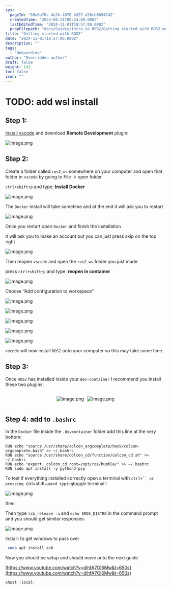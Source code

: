 ```yaml
---
sys:
  pageId: "89e0a78c-4e2b-4070-b327-d28cb0694742"
  createdTime: "2024-08-21T00:24:00.000Z"
  lastEditedTime: "2024-11-01T18:57:00.000Z"
  propFilepath: "docs/Guides/intro_to_ROS2/Getting started with ROS2.md"
title: "Getting started with ROS2"
date: "2024-11-01T18:57:00.000Z"
description: ""
tags:
  - "Onboarding"
author: "Overridden author"
draft: false
weight: 141
toc: false
icon: ""
---
```


# TODO: add wsl install

## Step 1:

[Install vscode](https://code.visualstudio.com/download) and download **Remote Development** plugin:

![image.png](https://prod-files-secure.s3.us-west-2.amazonaws.com/d518164a-d88e-44d1-a4ee-3adb3bd8bce0/efb52993-1881-4a40-b95e-6f020334f022/image.png?X-Amz-Algorithm=AWS4-HMAC-SHA256&X-Amz-Content-Sha256=UNSIGNED-PAYLOAD&X-Amz-Credential=ASIAZI2LB466RXDR5W2Z%2F20250422%2Fus-west-2%2Fs3%2Faws4_request&X-Amz-Date=20250422T190121Z&X-Amz-Expires=3600&X-Amz-Security-Token=IQoJb3JpZ2luX2VjEFMaCXVzLXdlc3QtMiJIMEYCIQD2oQMDN7IAqMET8SiRtNaOkAaNA4OBmSRuWIeBEM473gIhAJFK34P3MN18dI8KDeAKgxw43jkq6nP3XtjETrOg6P4IKogECNv%2F%2F%2F%2F%2F%2F%2F%2F%2F%2FwEQABoMNjM3NDIzMTgzODA1Igz3Couds1QG0UQ5Xygq3AMUwy6NWhWpfZ2KHjvxE6EzbU598jMjYORkgEO6N5CdFmMxh%2FcnuNeOIEY%2B8LxugS13bcxoBUfHq3dwz6DdcvnXGAV%2FfcvXSdahxzImeEc45I5IMSnMWvuIJYwteeMJtdchcL5IKT5OVyaAWJm6vVy3yJLzXt3Pc5U4z9XbUNrlbwYVQ8sYCECc9pnfAUv8sd2V1ZAqKyA1wtXmeTYA1kicHZX0LV3NiQH4LJLI2b4X9AaPjaicOzIQevJ7ODJrHZc2JxqMB0YVq0mjhh%2FugAx8ort7%2FaPfdpNqBQvo40e4TciexlwaK1JUX0HWCHNygF5voo7anZFfz4YJDZyFaboKOZagbKtgMLMCGAML83J9yAu1f6Br8ybZg4b9Kui5jxCee8xZircMjQcuZf4P18y%2FJU4DVAndi9YjP9BbQVM%2B%2BMx%2FKlYfCWMkVYW6pgWCtVniKZi60geU%2FT3%2Faix5DzydxTqR9qXvWO%2F2nfp%2FwpZZW9wuv1h3Dx83ZVukvV%2FnnYVNA19pL2%2FH3G7%2Bpiifbq08g%2FcH3G3JulUSudJExY5mHwAaRV9DEHkkn1YLW1kmx%2FNyciA9FBrP2BbpxqwpiAwFpMJk9kP3EOtZjYUMpLatHh35jbpCDiYQKpI0%2FDChu5%2FABjqkAaevj5jw8xZur6405HJzqnYef496MHWX2sqrRuQQJJ9d5RyD4lb6PTom%2B%2F8iKmZkYCVdnkILgVAUjlbjVw9pWoKs4ObhDlyvu0%2BmkaRj9dk2oFxZJc4xk%2BPdMHlWpuPpyTknxRLkRKt2oVq87y1vaqSrQNubSv6XsGdeujunnubSctWjn3Uy3ZfAV4bpTeDDIB%2B8ol%2F4ul7k%2BkIcfCBdibzinvMX&X-Amz-Signature=3f4998007224348f887f9b21c1fd056131ec4c15816006251a57ae3b85591c8b&X-Amz-SignedHeaders=host&x-id=GetObject)

## Step 2:

Create a folder called `ros2_ws` somewhere on your computer and open that folder in `vscode` by going to File → open folder 

`ctrl+shift+p` and type: **Install Docker**

![image.png](https://prod-files-secure.s3.us-west-2.amazonaws.com/d518164a-d88e-44d1-a4ee-3adb3bd8bce0/2269dc0e-1cd5-47ff-bceb-c04ad9b2eab0/image.png?X-Amz-Algorithm=AWS4-HMAC-SHA256&X-Amz-Content-Sha256=UNSIGNED-PAYLOAD&X-Amz-Credential=ASIAZI2LB466RXDR5W2Z%2F20250422%2Fus-west-2%2Fs3%2Faws4_request&X-Amz-Date=20250422T190121Z&X-Amz-Expires=3600&X-Amz-Security-Token=IQoJb3JpZ2luX2VjEFMaCXVzLXdlc3QtMiJIMEYCIQD2oQMDN7IAqMET8SiRtNaOkAaNA4OBmSRuWIeBEM473gIhAJFK34P3MN18dI8KDeAKgxw43jkq6nP3XtjETrOg6P4IKogECNv%2F%2F%2F%2F%2F%2F%2F%2F%2F%2FwEQABoMNjM3NDIzMTgzODA1Igz3Couds1QG0UQ5Xygq3AMUwy6NWhWpfZ2KHjvxE6EzbU598jMjYORkgEO6N5CdFmMxh%2FcnuNeOIEY%2B8LxugS13bcxoBUfHq3dwz6DdcvnXGAV%2FfcvXSdahxzImeEc45I5IMSnMWvuIJYwteeMJtdchcL5IKT5OVyaAWJm6vVy3yJLzXt3Pc5U4z9XbUNrlbwYVQ8sYCECc9pnfAUv8sd2V1ZAqKyA1wtXmeTYA1kicHZX0LV3NiQH4LJLI2b4X9AaPjaicOzIQevJ7ODJrHZc2JxqMB0YVq0mjhh%2FugAx8ort7%2FaPfdpNqBQvo40e4TciexlwaK1JUX0HWCHNygF5voo7anZFfz4YJDZyFaboKOZagbKtgMLMCGAML83J9yAu1f6Br8ybZg4b9Kui5jxCee8xZircMjQcuZf4P18y%2FJU4DVAndi9YjP9BbQVM%2B%2BMx%2FKlYfCWMkVYW6pgWCtVniKZi60geU%2FT3%2Faix5DzydxTqR9qXvWO%2F2nfp%2FwpZZW9wuv1h3Dx83ZVukvV%2FnnYVNA19pL2%2FH3G7%2Bpiifbq08g%2FcH3G3JulUSudJExY5mHwAaRV9DEHkkn1YLW1kmx%2FNyciA9FBrP2BbpxqwpiAwFpMJk9kP3EOtZjYUMpLatHh35jbpCDiYQKpI0%2FDChu5%2FABjqkAaevj5jw8xZur6405HJzqnYef496MHWX2sqrRuQQJJ9d5RyD4lb6PTom%2B%2F8iKmZkYCVdnkILgVAUjlbjVw9pWoKs4ObhDlyvu0%2BmkaRj9dk2oFxZJc4xk%2BPdMHlWpuPpyTknxRLkRKt2oVq87y1vaqSrQNubSv6XsGdeujunnubSctWjn3Uy3ZfAV4bpTeDDIB%2B8ol%2F4ul7k%2BkIcfCBdibzinvMX&X-Amz-Signature=dcbea16fe3262d942d12b51d4b56640710846b5ed011d8a54abab4ae13075d1c&X-Amz-SignedHeaders=host&x-id=GetObject)

The `Docker` install will take sometime and at the end it will ask you to restart

![image.png](https://prod-files-secure.s3.us-west-2.amazonaws.com/d518164a-d88e-44d1-a4ee-3adb3bd8bce0/ed233f78-be33-4b1f-b89c-9c346c0e961e/image.png?X-Amz-Algorithm=AWS4-HMAC-SHA256&X-Amz-Content-Sha256=UNSIGNED-PAYLOAD&X-Amz-Credential=ASIAZI2LB466RXDR5W2Z%2F20250422%2Fus-west-2%2Fs3%2Faws4_request&X-Amz-Date=20250422T190121Z&X-Amz-Expires=3600&X-Amz-Security-Token=IQoJb3JpZ2luX2VjEFMaCXVzLXdlc3QtMiJIMEYCIQD2oQMDN7IAqMET8SiRtNaOkAaNA4OBmSRuWIeBEM473gIhAJFK34P3MN18dI8KDeAKgxw43jkq6nP3XtjETrOg6P4IKogECNv%2F%2F%2F%2F%2F%2F%2F%2F%2F%2FwEQABoMNjM3NDIzMTgzODA1Igz3Couds1QG0UQ5Xygq3AMUwy6NWhWpfZ2KHjvxE6EzbU598jMjYORkgEO6N5CdFmMxh%2FcnuNeOIEY%2B8LxugS13bcxoBUfHq3dwz6DdcvnXGAV%2FfcvXSdahxzImeEc45I5IMSnMWvuIJYwteeMJtdchcL5IKT5OVyaAWJm6vVy3yJLzXt3Pc5U4z9XbUNrlbwYVQ8sYCECc9pnfAUv8sd2V1ZAqKyA1wtXmeTYA1kicHZX0LV3NiQH4LJLI2b4X9AaPjaicOzIQevJ7ODJrHZc2JxqMB0YVq0mjhh%2FugAx8ort7%2FaPfdpNqBQvo40e4TciexlwaK1JUX0HWCHNygF5voo7anZFfz4YJDZyFaboKOZagbKtgMLMCGAML83J9yAu1f6Br8ybZg4b9Kui5jxCee8xZircMjQcuZf4P18y%2FJU4DVAndi9YjP9BbQVM%2B%2BMx%2FKlYfCWMkVYW6pgWCtVniKZi60geU%2FT3%2Faix5DzydxTqR9qXvWO%2F2nfp%2FwpZZW9wuv1h3Dx83ZVukvV%2FnnYVNA19pL2%2FH3G7%2Bpiifbq08g%2FcH3G3JulUSudJExY5mHwAaRV9DEHkkn1YLW1kmx%2FNyciA9FBrP2BbpxqwpiAwFpMJk9kP3EOtZjYUMpLatHh35jbpCDiYQKpI0%2FDChu5%2FABjqkAaevj5jw8xZur6405HJzqnYef496MHWX2sqrRuQQJJ9d5RyD4lb6PTom%2B%2F8iKmZkYCVdnkILgVAUjlbjVw9pWoKs4ObhDlyvu0%2BmkaRj9dk2oFxZJc4xk%2BPdMHlWpuPpyTknxRLkRKt2oVq87y1vaqSrQNubSv6XsGdeujunnubSctWjn3Uy3ZfAV4bpTeDDIB%2B8ol%2F4ul7k%2BkIcfCBdibzinvMX&X-Amz-Signature=913ae453defb422aff92aafad026e02d248eb1d3f4728e08a46eb314f0c43a58&X-Amz-SignedHeaders=host&x-id=GetObject)

Once you restart open `Docker` and finish the installation

It will ask you to make an account but you can just press skip on the top right

![image.png](https://prod-files-secure.s3.us-west-2.amazonaws.com/d518164a-d88e-44d1-a4ee-3adb3bd8bce0/21010ad9-1659-4fd9-9f59-9932a09b2a3d/image.png?X-Amz-Algorithm=AWS4-HMAC-SHA256&X-Amz-Content-Sha256=UNSIGNED-PAYLOAD&X-Amz-Credential=ASIAZI2LB466RXDR5W2Z%2F20250422%2Fus-west-2%2Fs3%2Faws4_request&X-Amz-Date=20250422T190121Z&X-Amz-Expires=3600&X-Amz-Security-Token=IQoJb3JpZ2luX2VjEFMaCXVzLXdlc3QtMiJIMEYCIQD2oQMDN7IAqMET8SiRtNaOkAaNA4OBmSRuWIeBEM473gIhAJFK34P3MN18dI8KDeAKgxw43jkq6nP3XtjETrOg6P4IKogECNv%2F%2F%2F%2F%2F%2F%2F%2F%2F%2FwEQABoMNjM3NDIzMTgzODA1Igz3Couds1QG0UQ5Xygq3AMUwy6NWhWpfZ2KHjvxE6EzbU598jMjYORkgEO6N5CdFmMxh%2FcnuNeOIEY%2B8LxugS13bcxoBUfHq3dwz6DdcvnXGAV%2FfcvXSdahxzImeEc45I5IMSnMWvuIJYwteeMJtdchcL5IKT5OVyaAWJm6vVy3yJLzXt3Pc5U4z9XbUNrlbwYVQ8sYCECc9pnfAUv8sd2V1ZAqKyA1wtXmeTYA1kicHZX0LV3NiQH4LJLI2b4X9AaPjaicOzIQevJ7ODJrHZc2JxqMB0YVq0mjhh%2FugAx8ort7%2FaPfdpNqBQvo40e4TciexlwaK1JUX0HWCHNygF5voo7anZFfz4YJDZyFaboKOZagbKtgMLMCGAML83J9yAu1f6Br8ybZg4b9Kui5jxCee8xZircMjQcuZf4P18y%2FJU4DVAndi9YjP9BbQVM%2B%2BMx%2FKlYfCWMkVYW6pgWCtVniKZi60geU%2FT3%2Faix5DzydxTqR9qXvWO%2F2nfp%2FwpZZW9wuv1h3Dx83ZVukvV%2FnnYVNA19pL2%2FH3G7%2Bpiifbq08g%2FcH3G3JulUSudJExY5mHwAaRV9DEHkkn1YLW1kmx%2FNyciA9FBrP2BbpxqwpiAwFpMJk9kP3EOtZjYUMpLatHh35jbpCDiYQKpI0%2FDChu5%2FABjqkAaevj5jw8xZur6405HJzqnYef496MHWX2sqrRuQQJJ9d5RyD4lb6PTom%2B%2F8iKmZkYCVdnkILgVAUjlbjVw9pWoKs4ObhDlyvu0%2BmkaRj9dk2oFxZJc4xk%2BPdMHlWpuPpyTknxRLkRKt2oVq87y1vaqSrQNubSv6XsGdeujunnubSctWjn3Uy3ZfAV4bpTeDDIB%2B8ol%2F4ul7k%2BkIcfCBdibzinvMX&X-Amz-Signature=f1b697449218ef4605691b0e043f9744a8ca8a5f856b08a447ddda4456f48f46&X-Amz-SignedHeaders=host&x-id=GetObject)

Then reopen `vscode` and open the `ros2_ws` folder you just made

press `ctrl+shift+p` and type: **reopen in container**

![image.png](https://prod-files-secure.s3.us-west-2.amazonaws.com/d518164a-d88e-44d1-a4ee-3adb3bd8bce0/4e93b8c2-41ad-488c-8095-c74205196118/image.png?X-Amz-Algorithm=AWS4-HMAC-SHA256&X-Amz-Content-Sha256=UNSIGNED-PAYLOAD&X-Amz-Credential=ASIAZI2LB466RXDR5W2Z%2F20250422%2Fus-west-2%2Fs3%2Faws4_request&X-Amz-Date=20250422T190121Z&X-Amz-Expires=3600&X-Amz-Security-Token=IQoJb3JpZ2luX2VjEFMaCXVzLXdlc3QtMiJIMEYCIQD2oQMDN7IAqMET8SiRtNaOkAaNA4OBmSRuWIeBEM473gIhAJFK34P3MN18dI8KDeAKgxw43jkq6nP3XtjETrOg6P4IKogECNv%2F%2F%2F%2F%2F%2F%2F%2F%2F%2FwEQABoMNjM3NDIzMTgzODA1Igz3Couds1QG0UQ5Xygq3AMUwy6NWhWpfZ2KHjvxE6EzbU598jMjYORkgEO6N5CdFmMxh%2FcnuNeOIEY%2B8LxugS13bcxoBUfHq3dwz6DdcvnXGAV%2FfcvXSdahxzImeEc45I5IMSnMWvuIJYwteeMJtdchcL5IKT5OVyaAWJm6vVy3yJLzXt3Pc5U4z9XbUNrlbwYVQ8sYCECc9pnfAUv8sd2V1ZAqKyA1wtXmeTYA1kicHZX0LV3NiQH4LJLI2b4X9AaPjaicOzIQevJ7ODJrHZc2JxqMB0YVq0mjhh%2FugAx8ort7%2FaPfdpNqBQvo40e4TciexlwaK1JUX0HWCHNygF5voo7anZFfz4YJDZyFaboKOZagbKtgMLMCGAML83J9yAu1f6Br8ybZg4b9Kui5jxCee8xZircMjQcuZf4P18y%2FJU4DVAndi9YjP9BbQVM%2B%2BMx%2FKlYfCWMkVYW6pgWCtVniKZi60geU%2FT3%2Faix5DzydxTqR9qXvWO%2F2nfp%2FwpZZW9wuv1h3Dx83ZVukvV%2FnnYVNA19pL2%2FH3G7%2Bpiifbq08g%2FcH3G3JulUSudJExY5mHwAaRV9DEHkkn1YLW1kmx%2FNyciA9FBrP2BbpxqwpiAwFpMJk9kP3EOtZjYUMpLatHh35jbpCDiYQKpI0%2FDChu5%2FABjqkAaevj5jw8xZur6405HJzqnYef496MHWX2sqrRuQQJJ9d5RyD4lb6PTom%2B%2F8iKmZkYCVdnkILgVAUjlbjVw9pWoKs4ObhDlyvu0%2BmkaRj9dk2oFxZJc4xk%2BPdMHlWpuPpyTknxRLkRKt2oVq87y1vaqSrQNubSv6XsGdeujunnubSctWjn3Uy3ZfAV4bpTeDDIB%2B8ol%2F4ul7k%2BkIcfCBdibzinvMX&X-Amz-Signature=9dcc7e06b06fc77293086d219602dea9093525ea162b6ca3306a460f7d5909b8&X-Amz-SignedHeaders=host&x-id=GetObject)

Choose “Add configuration to workspace”

![image.png](https://prod-files-secure.s3.us-west-2.amazonaws.com/d518164a-d88e-44d1-a4ee-3adb3bd8bce0/9560b282-5060-4989-ba37-97e7b2c22476/image.png?X-Amz-Algorithm=AWS4-HMAC-SHA256&X-Amz-Content-Sha256=UNSIGNED-PAYLOAD&X-Amz-Credential=ASIAZI2LB466RXDR5W2Z%2F20250422%2Fus-west-2%2Fs3%2Faws4_request&X-Amz-Date=20250422T190121Z&X-Amz-Expires=3600&X-Amz-Security-Token=IQoJb3JpZ2luX2VjEFMaCXVzLXdlc3QtMiJIMEYCIQD2oQMDN7IAqMET8SiRtNaOkAaNA4OBmSRuWIeBEM473gIhAJFK34P3MN18dI8KDeAKgxw43jkq6nP3XtjETrOg6P4IKogECNv%2F%2F%2F%2F%2F%2F%2F%2F%2F%2FwEQABoMNjM3NDIzMTgzODA1Igz3Couds1QG0UQ5Xygq3AMUwy6NWhWpfZ2KHjvxE6EzbU598jMjYORkgEO6N5CdFmMxh%2FcnuNeOIEY%2B8LxugS13bcxoBUfHq3dwz6DdcvnXGAV%2FfcvXSdahxzImeEc45I5IMSnMWvuIJYwteeMJtdchcL5IKT5OVyaAWJm6vVy3yJLzXt3Pc5U4z9XbUNrlbwYVQ8sYCECc9pnfAUv8sd2V1ZAqKyA1wtXmeTYA1kicHZX0LV3NiQH4LJLI2b4X9AaPjaicOzIQevJ7ODJrHZc2JxqMB0YVq0mjhh%2FugAx8ort7%2FaPfdpNqBQvo40e4TciexlwaK1JUX0HWCHNygF5voo7anZFfz4YJDZyFaboKOZagbKtgMLMCGAML83J9yAu1f6Br8ybZg4b9Kui5jxCee8xZircMjQcuZf4P18y%2FJU4DVAndi9YjP9BbQVM%2B%2BMx%2FKlYfCWMkVYW6pgWCtVniKZi60geU%2FT3%2Faix5DzydxTqR9qXvWO%2F2nfp%2FwpZZW9wuv1h3Dx83ZVukvV%2FnnYVNA19pL2%2FH3G7%2Bpiifbq08g%2FcH3G3JulUSudJExY5mHwAaRV9DEHkkn1YLW1kmx%2FNyciA9FBrP2BbpxqwpiAwFpMJk9kP3EOtZjYUMpLatHh35jbpCDiYQKpI0%2FDChu5%2FABjqkAaevj5jw8xZur6405HJzqnYef496MHWX2sqrRuQQJJ9d5RyD4lb6PTom%2B%2F8iKmZkYCVdnkILgVAUjlbjVw9pWoKs4ObhDlyvu0%2BmkaRj9dk2oFxZJc4xk%2BPdMHlWpuPpyTknxRLkRKt2oVq87y1vaqSrQNubSv6XsGdeujunnubSctWjn3Uy3ZfAV4bpTeDDIB%2B8ol%2F4ul7k%2BkIcfCBdibzinvMX&X-Amz-Signature=56f05a920347d0c4f22367fa02fde832662f4b0c30d6b567f64159876cf66374&X-Amz-SignedHeaders=host&x-id=GetObject)

![image.png](https://prod-files-secure.s3.us-west-2.amazonaws.com/d518164a-d88e-44d1-a4ee-3adb3bd8bce0/2ee63f81-886b-48e8-a553-dc6e5eac99e4/image.png?X-Amz-Algorithm=AWS4-HMAC-SHA256&X-Amz-Content-Sha256=UNSIGNED-PAYLOAD&X-Amz-Credential=ASIAZI2LB466RXDR5W2Z%2F20250422%2Fus-west-2%2Fs3%2Faws4_request&X-Amz-Date=20250422T190121Z&X-Amz-Expires=3600&X-Amz-Security-Token=IQoJb3JpZ2luX2VjEFMaCXVzLXdlc3QtMiJIMEYCIQD2oQMDN7IAqMET8SiRtNaOkAaNA4OBmSRuWIeBEM473gIhAJFK34P3MN18dI8KDeAKgxw43jkq6nP3XtjETrOg6P4IKogECNv%2F%2F%2F%2F%2F%2F%2F%2F%2F%2FwEQABoMNjM3NDIzMTgzODA1Igz3Couds1QG0UQ5Xygq3AMUwy6NWhWpfZ2KHjvxE6EzbU598jMjYORkgEO6N5CdFmMxh%2FcnuNeOIEY%2B8LxugS13bcxoBUfHq3dwz6DdcvnXGAV%2FfcvXSdahxzImeEc45I5IMSnMWvuIJYwteeMJtdchcL5IKT5OVyaAWJm6vVy3yJLzXt3Pc5U4z9XbUNrlbwYVQ8sYCECc9pnfAUv8sd2V1ZAqKyA1wtXmeTYA1kicHZX0LV3NiQH4LJLI2b4X9AaPjaicOzIQevJ7ODJrHZc2JxqMB0YVq0mjhh%2FugAx8ort7%2FaPfdpNqBQvo40e4TciexlwaK1JUX0HWCHNygF5voo7anZFfz4YJDZyFaboKOZagbKtgMLMCGAML83J9yAu1f6Br8ybZg4b9Kui5jxCee8xZircMjQcuZf4P18y%2FJU4DVAndi9YjP9BbQVM%2B%2BMx%2FKlYfCWMkVYW6pgWCtVniKZi60geU%2FT3%2Faix5DzydxTqR9qXvWO%2F2nfp%2FwpZZW9wuv1h3Dx83ZVukvV%2FnnYVNA19pL2%2FH3G7%2Bpiifbq08g%2FcH3G3JulUSudJExY5mHwAaRV9DEHkkn1YLW1kmx%2FNyciA9FBrP2BbpxqwpiAwFpMJk9kP3EOtZjYUMpLatHh35jbpCDiYQKpI0%2FDChu5%2FABjqkAaevj5jw8xZur6405HJzqnYef496MHWX2sqrRuQQJJ9d5RyD4lb6PTom%2B%2F8iKmZkYCVdnkILgVAUjlbjVw9pWoKs4ObhDlyvu0%2BmkaRj9dk2oFxZJc4xk%2BPdMHlWpuPpyTknxRLkRKt2oVq87y1vaqSrQNubSv6XsGdeujunnubSctWjn3Uy3ZfAV4bpTeDDIB%2B8ol%2F4ul7k%2BkIcfCBdibzinvMX&X-Amz-Signature=59249f6bcb0f9081c39f0622bfbca2884582844182d2f4aaac8ddbbc7507cea3&X-Amz-SignedHeaders=host&x-id=GetObject)

![image.png](https://prod-files-secure.s3.us-west-2.amazonaws.com/d518164a-d88e-44d1-a4ee-3adb3bd8bce0/ae1580b2-b048-407e-aed9-b584224a7a04/image.png?X-Amz-Algorithm=AWS4-HMAC-SHA256&X-Amz-Content-Sha256=UNSIGNED-PAYLOAD&X-Amz-Credential=ASIAZI2LB466RXDR5W2Z%2F20250422%2Fus-west-2%2Fs3%2Faws4_request&X-Amz-Date=20250422T190121Z&X-Amz-Expires=3600&X-Amz-Security-Token=IQoJb3JpZ2luX2VjEFMaCXVzLXdlc3QtMiJIMEYCIQD2oQMDN7IAqMET8SiRtNaOkAaNA4OBmSRuWIeBEM473gIhAJFK34P3MN18dI8KDeAKgxw43jkq6nP3XtjETrOg6P4IKogECNv%2F%2F%2F%2F%2F%2F%2F%2F%2F%2FwEQABoMNjM3NDIzMTgzODA1Igz3Couds1QG0UQ5Xygq3AMUwy6NWhWpfZ2KHjvxE6EzbU598jMjYORkgEO6N5CdFmMxh%2FcnuNeOIEY%2B8LxugS13bcxoBUfHq3dwz6DdcvnXGAV%2FfcvXSdahxzImeEc45I5IMSnMWvuIJYwteeMJtdchcL5IKT5OVyaAWJm6vVy3yJLzXt3Pc5U4z9XbUNrlbwYVQ8sYCECc9pnfAUv8sd2V1ZAqKyA1wtXmeTYA1kicHZX0LV3NiQH4LJLI2b4X9AaPjaicOzIQevJ7ODJrHZc2JxqMB0YVq0mjhh%2FugAx8ort7%2FaPfdpNqBQvo40e4TciexlwaK1JUX0HWCHNygF5voo7anZFfz4YJDZyFaboKOZagbKtgMLMCGAML83J9yAu1f6Br8ybZg4b9Kui5jxCee8xZircMjQcuZf4P18y%2FJU4DVAndi9YjP9BbQVM%2B%2BMx%2FKlYfCWMkVYW6pgWCtVniKZi60geU%2FT3%2Faix5DzydxTqR9qXvWO%2F2nfp%2FwpZZW9wuv1h3Dx83ZVukvV%2FnnYVNA19pL2%2FH3G7%2Bpiifbq08g%2FcH3G3JulUSudJExY5mHwAaRV9DEHkkn1YLW1kmx%2FNyciA9FBrP2BbpxqwpiAwFpMJk9kP3EOtZjYUMpLatHh35jbpCDiYQKpI0%2FDChu5%2FABjqkAaevj5jw8xZur6405HJzqnYef496MHWX2sqrRuQQJJ9d5RyD4lb6PTom%2B%2F8iKmZkYCVdnkILgVAUjlbjVw9pWoKs4ObhDlyvu0%2BmkaRj9dk2oFxZJc4xk%2BPdMHlWpuPpyTknxRLkRKt2oVq87y1vaqSrQNubSv6XsGdeujunnubSctWjn3Uy3ZfAV4bpTeDDIB%2B8ol%2F4ul7k%2BkIcfCBdibzinvMX&X-Amz-Signature=95b03a7bf3ab913d219fdc815cdbb6c3c0fe44a0304fb484921178f044b217ed&X-Amz-SignedHeaders=host&x-id=GetObject)

![image.png](https://prod-files-secure.s3.us-west-2.amazonaws.com/d518164a-d88e-44d1-a4ee-3adb3bd8bce0/53255b28-f75e-430f-b9e3-c0ac8577e42b/image.png?X-Amz-Algorithm=AWS4-HMAC-SHA256&X-Amz-Content-Sha256=UNSIGNED-PAYLOAD&X-Amz-Credential=ASIAZI2LB466RXDR5W2Z%2F20250422%2Fus-west-2%2Fs3%2Faws4_request&X-Amz-Date=20250422T190121Z&X-Amz-Expires=3600&X-Amz-Security-Token=IQoJb3JpZ2luX2VjEFMaCXVzLXdlc3QtMiJIMEYCIQD2oQMDN7IAqMET8SiRtNaOkAaNA4OBmSRuWIeBEM473gIhAJFK34P3MN18dI8KDeAKgxw43jkq6nP3XtjETrOg6P4IKogECNv%2F%2F%2F%2F%2F%2F%2F%2F%2F%2FwEQABoMNjM3NDIzMTgzODA1Igz3Couds1QG0UQ5Xygq3AMUwy6NWhWpfZ2KHjvxE6EzbU598jMjYORkgEO6N5CdFmMxh%2FcnuNeOIEY%2B8LxugS13bcxoBUfHq3dwz6DdcvnXGAV%2FfcvXSdahxzImeEc45I5IMSnMWvuIJYwteeMJtdchcL5IKT5OVyaAWJm6vVy3yJLzXt3Pc5U4z9XbUNrlbwYVQ8sYCECc9pnfAUv8sd2V1ZAqKyA1wtXmeTYA1kicHZX0LV3NiQH4LJLI2b4X9AaPjaicOzIQevJ7ODJrHZc2JxqMB0YVq0mjhh%2FugAx8ort7%2FaPfdpNqBQvo40e4TciexlwaK1JUX0HWCHNygF5voo7anZFfz4YJDZyFaboKOZagbKtgMLMCGAML83J9yAu1f6Br8ybZg4b9Kui5jxCee8xZircMjQcuZf4P18y%2FJU4DVAndi9YjP9BbQVM%2B%2BMx%2FKlYfCWMkVYW6pgWCtVniKZi60geU%2FT3%2Faix5DzydxTqR9qXvWO%2F2nfp%2FwpZZW9wuv1h3Dx83ZVukvV%2FnnYVNA19pL2%2FH3G7%2Bpiifbq08g%2FcH3G3JulUSudJExY5mHwAaRV9DEHkkn1YLW1kmx%2FNyciA9FBrP2BbpxqwpiAwFpMJk9kP3EOtZjYUMpLatHh35jbpCDiYQKpI0%2FDChu5%2FABjqkAaevj5jw8xZur6405HJzqnYef496MHWX2sqrRuQQJJ9d5RyD4lb6PTom%2B%2F8iKmZkYCVdnkILgVAUjlbjVw9pWoKs4ObhDlyvu0%2BmkaRj9dk2oFxZJc4xk%2BPdMHlWpuPpyTknxRLkRKt2oVq87y1vaqSrQNubSv6XsGdeujunnubSctWjn3Uy3ZfAV4bpTeDDIB%2B8ol%2F4ul7k%2BkIcfCBdibzinvMX&X-Amz-Signature=1ab1ac3c1edd41a772c4b561e712b4ae674c14a16cea4e3a8cf715831e948e0c&X-Amz-SignedHeaders=host&x-id=GetObject)

![image.png](https://prod-files-secure.s3.us-west-2.amazonaws.com/d518164a-d88e-44d1-a4ee-3adb3bd8bce0/7c562767-5af9-4ffb-97d1-327bcdf4ee00/image.png?X-Amz-Algorithm=AWS4-HMAC-SHA256&X-Amz-Content-Sha256=UNSIGNED-PAYLOAD&X-Amz-Credential=ASIAZI2LB466RXDR5W2Z%2F20250422%2Fus-west-2%2Fs3%2Faws4_request&X-Amz-Date=20250422T190121Z&X-Amz-Expires=3600&X-Amz-Security-Token=IQoJb3JpZ2luX2VjEFMaCXVzLXdlc3QtMiJIMEYCIQD2oQMDN7IAqMET8SiRtNaOkAaNA4OBmSRuWIeBEM473gIhAJFK34P3MN18dI8KDeAKgxw43jkq6nP3XtjETrOg6P4IKogECNv%2F%2F%2F%2F%2F%2F%2F%2F%2F%2FwEQABoMNjM3NDIzMTgzODA1Igz3Couds1QG0UQ5Xygq3AMUwy6NWhWpfZ2KHjvxE6EzbU598jMjYORkgEO6N5CdFmMxh%2FcnuNeOIEY%2B8LxugS13bcxoBUfHq3dwz6DdcvnXGAV%2FfcvXSdahxzImeEc45I5IMSnMWvuIJYwteeMJtdchcL5IKT5OVyaAWJm6vVy3yJLzXt3Pc5U4z9XbUNrlbwYVQ8sYCECc9pnfAUv8sd2V1ZAqKyA1wtXmeTYA1kicHZX0LV3NiQH4LJLI2b4X9AaPjaicOzIQevJ7ODJrHZc2JxqMB0YVq0mjhh%2FugAx8ort7%2FaPfdpNqBQvo40e4TciexlwaK1JUX0HWCHNygF5voo7anZFfz4YJDZyFaboKOZagbKtgMLMCGAML83J9yAu1f6Br8ybZg4b9Kui5jxCee8xZircMjQcuZf4P18y%2FJU4DVAndi9YjP9BbQVM%2B%2BMx%2FKlYfCWMkVYW6pgWCtVniKZi60geU%2FT3%2Faix5DzydxTqR9qXvWO%2F2nfp%2FwpZZW9wuv1h3Dx83ZVukvV%2FnnYVNA19pL2%2FH3G7%2Bpiifbq08g%2FcH3G3JulUSudJExY5mHwAaRV9DEHkkn1YLW1kmx%2FNyciA9FBrP2BbpxqwpiAwFpMJk9kP3EOtZjYUMpLatHh35jbpCDiYQKpI0%2FDChu5%2FABjqkAaevj5jw8xZur6405HJzqnYef496MHWX2sqrRuQQJJ9d5RyD4lb6PTom%2B%2F8iKmZkYCVdnkILgVAUjlbjVw9pWoKs4ObhDlyvu0%2BmkaRj9dk2oFxZJc4xk%2BPdMHlWpuPpyTknxRLkRKt2oVq87y1vaqSrQNubSv6XsGdeujunnubSctWjn3Uy3ZfAV4bpTeDDIB%2B8ol%2F4ul7k%2BkIcfCBdibzinvMX&X-Amz-Signature=2a4087f58990c252900d7ca91f53136386ca577a83235efb03f446ce224836b0&X-Amz-SignedHeaders=host&x-id=GetObject)

`vscode` will now install `ROS2` onto your computer so this may take some time.

## Step 3:

Once `ROS2` has installed inside your `dev-container` I recommend you install these two plugins:

<div style="display: flex;flex-direction: row; column-gap:10px; max-width: 630px;justify-content: center;">
<div>

![image.png](https://prod-files-secure.s3.us-west-2.amazonaws.com/d518164a-d88e-44d1-a4ee-3adb3bd8bce0/3fc3d550-5a54-4ba1-ba6b-faa01cdb7369/image.png?X-Amz-Algorithm=AWS4-HMAC-SHA256&X-Amz-Content-Sha256=UNSIGNED-PAYLOAD&X-Amz-Credential=ASIAZI2LB466Z3EEN6D4%2F20250422%2Fus-west-2%2Fs3%2Faws4_request&X-Amz-Date=20250422T190134Z&X-Amz-Expires=3600&X-Amz-Security-Token=IQoJb3JpZ2luX2VjEFMaCXVzLXdlc3QtMiJIMEYCIQCWAtvMqwHrXPA8Fw5o%2BSyKDswXIJneX57Fx1iXXqmbtQIhAI0TfOhzNU104OEIvgB6PhMRqMgMu0uDeZ0PO6dtrE5fKogECNv%2F%2F%2F%2F%2F%2F%2F%2F%2F%2FwEQABoMNjM3NDIzMTgzODA1IgwBVBxKVftbEfrdk58q3AP1LskTQkG%2FN3C%2FYCQ3RxX1UJPuoH1MAWa%2FXiBpp2m%2BAV5d7JHlGWvtoy64qndfbq%2F7JgIlDM%2FmYHLs0rWQ80dhLkVZgXX3AsY67pvcNthlrgKiytJKghJiLkjMgrbsmWZ1PwFGc4zygTtATxln%2FjhVwmPxtF%2Bux8ZpYdFNaMbXpuPvbg9mJ8Ijrb%2F1oXS5GfhTWwv%2Bp%2BF1YJAd7ZuvYcJhkKgLmIWNKzqJmUeRhZdKfn%2FKn073VSLDffY6mZzQKf6FhnT%2F%2FA%2FuyHSLBVMMERcdVLaNLEiHc43nknI4roZIMmbozF6DXZmlOg4jVSsFfqOFW1IXuRZbDRZBJtjvjhKqMsPpHHDqtIsnCaPQNzeru%2F8ZiaOjV5qELu01thi7kwphmZtojZPPNsOVHeF2IOQ6cHEgqhUzOMP4o6duubCOUiZ39T%2Bkt%2Bo%2BoPywu9WckHtwCe%2F4sDlnVYrzhcLzqVrbn8ApbXQAE4G6INEe%2FoPrt0KIZtcOgLCnpNO8yJP2YnaAxmfsAl5wzu8T1SaUcuGnm119e4SANHK02X42d8QZu8ty%2BrhY9niUsyd655qW%2BFnLDZT1fIMf8Oi4KoFW8zvMlNY%2Fki09h1xtrq2EK5Kmi8rwbSbnwOhBmrxMuTChu5%2FABjqkAdzFU7YIYC7DYoWqho76JGilmpkmBcSEkDJphpIcSpSursJyuSeBH4TOa2gFtkFzKqmUNUyKULq3GqxI76CVcDz%2BwwIrCI4mcdiYAdg460IPflJIy%2BYNKzE1z6xZvReOr2tHthzfLEfpz5aP3IWgT2ZqzesoTdh57KtZiLmjS64clF4MHSAwpSkwe%2BfnqDysV2%2B3xa3NY7cklmMs8ISS6twPMIBk&X-Amz-Signature=2407a21f7f48b67b855639de0e499fe23c6836a3f8c3e1afc8abaef57626659c&X-Amz-SignedHeaders=host&x-id=GetObject)

</div>
<div>

![image.png](https://prod-files-secure.s3.us-west-2.amazonaws.com/d518164a-d88e-44d1-a4ee-3adb3bd8bce0/d994cc66-13c2-4093-a5a3-f84cf4601a82/image.png?X-Amz-Algorithm=AWS4-HMAC-SHA256&X-Amz-Content-Sha256=UNSIGNED-PAYLOAD&X-Amz-Credential=ASIAZI2LB466URALDBWO%2F20250422%2Fus-west-2%2Fs3%2Faws4_request&X-Amz-Date=20250422T190134Z&X-Amz-Expires=3600&X-Amz-Security-Token=IQoJb3JpZ2luX2VjEFMaCXVzLXdlc3QtMiJHMEUCIHyApMVMol7OoVhN0HLOpbUoHCAZtutof%2BdQpkHUAqFIAiEA8uiIqRKxa90zqEuzZpG4KAZZDiRP8vTO7bgqTJdVJVMqiAQI2%2F%2F%2F%2F%2F%2F%2F%2F%2F%2F%2FARAAGgw2Mzc0MjMxODM4MDUiDGOlSxkZ5Wn6Ok4K6SrcA86dc4rbylDo48WsID3qmTs1lHnRotfw0Dsz%2BxqkuBsv1tM0wxDGBo%2B6BJPnVYU0fOaPZKf9mhEPYB5%2FkVcmRWJ4xCRs5HUMEZ4%2FYUvzPz4Nqnli%2Fl0drOchqc03RgaDc88%2BnaOE%2B3WPLAqCOCtaz%2BlWJ9rtL0s99CSqntGdVTcq4xvTBW%2FlCWbItpRxpdjglCFDiB%2FEwfMoAxgScWOOdtYiXprJRy8lKIazbi7BgdgbPMn5vbw4pfnPDDUlCd9tAi9EcgpwxnFd5Js4now9Cx7xeEeNdP4DgKJHFHBmUeh4oOlFOrIksgSmT%2F0fSfblGFu%2BFA%2BkZI6hsNt4PcmZ4huS6jujyxlah4UUGbYclwBliumvAEPKX1V4gILu%2Bl2TJbQF1Mfm1vgyiJYa1NLj0O4FXBHzMNXyJ8U73DD7d%2B6fTSWnTUn8vKvS7tOJVQg6bXYGj%2FhQCTU4jO%2BIERZmU8Q0E9O%2BjRFaQBMBb00Rm8bAu8WoDUaJhMOPYPiUN%2FE9PvaeNAtZS4B56tX4TcpY5VNu92QA%2BWnMWIA%2F1YKeseZkecwIwf%2BC7noV%2BTCFROY%2BiRwE381PonF7T2ihuHLQSyfXMGK0wH6jxKrgaXEJmDKJfBORbqb%2FXBy9mwCfMP66n8AGOqUBbX1p4RHLYvV6gzaoGwNshxoHEEsITjkD0O5y8T9eK1FTSzU2iuGsQa4ffFQtfPeVKaOOBCSsTsJql89iEuGgzN4wOw5aHb0kDkQmT%2B%2BmpHNrIwB2d9c%2BPV%2Boumrz5e8EgzzWNm%2BZIuYkRjBkM%2FEkTtpNLnqFuMlq90nV39IXkXmr1ofzntnHKxInBy2Tbh3wU%2BATjqLr4122jabAdDS1PewwtbFI&X-Amz-Signature=d2fdb79d34debf3c83c122af4c261fda66fa657b73704e828066b2c73e648760&X-Amz-SignedHeaders=host&x-id=GetObject)

</div>
</div>

## Step 4: add to `.bashrc`

In the `Docker` file inside the `.devcontainer` folder add this line at the very bottom: 

```docker
RUN echo "source /usr/share/colcon_argcomplete/hook/colcon-argcomplete.bash" >> ~/.bashrc
RUN echo "source /usr/share/colcon_cd/function/colcon_cd.sh" >> ~/.bashrc
RUN echo "export _colcon_cd_root=/opt/ros/humble/" >> ~/.bashrc
RUN sudo apt install -y python3-pip 
```

To test if everything installed correctly open a terminal with `ctrl+`` or pressing `ctrl+shift+p` and typing `toggle terminal`:

![image.png](https://prod-files-secure.s3.us-west-2.amazonaws.com/d518164a-d88e-44d1-a4ee-3adb3bd8bce0/6a4943d8-b04e-4c02-9a58-775f3384d1a5/image.png?X-Amz-Algorithm=AWS4-HMAC-SHA256&X-Amz-Content-Sha256=UNSIGNED-PAYLOAD&X-Amz-Credential=ASIAZI2LB466RXDR5W2Z%2F20250422%2Fus-west-2%2Fs3%2Faws4_request&X-Amz-Date=20250422T190121Z&X-Amz-Expires=3600&X-Amz-Security-Token=IQoJb3JpZ2luX2VjEFMaCXVzLXdlc3QtMiJIMEYCIQD2oQMDN7IAqMET8SiRtNaOkAaNA4OBmSRuWIeBEM473gIhAJFK34P3MN18dI8KDeAKgxw43jkq6nP3XtjETrOg6P4IKogECNv%2F%2F%2F%2F%2F%2F%2F%2F%2F%2FwEQABoMNjM3NDIzMTgzODA1Igz3Couds1QG0UQ5Xygq3AMUwy6NWhWpfZ2KHjvxE6EzbU598jMjYORkgEO6N5CdFmMxh%2FcnuNeOIEY%2B8LxugS13bcxoBUfHq3dwz6DdcvnXGAV%2FfcvXSdahxzImeEc45I5IMSnMWvuIJYwteeMJtdchcL5IKT5OVyaAWJm6vVy3yJLzXt3Pc5U4z9XbUNrlbwYVQ8sYCECc9pnfAUv8sd2V1ZAqKyA1wtXmeTYA1kicHZX0LV3NiQH4LJLI2b4X9AaPjaicOzIQevJ7ODJrHZc2JxqMB0YVq0mjhh%2FugAx8ort7%2FaPfdpNqBQvo40e4TciexlwaK1JUX0HWCHNygF5voo7anZFfz4YJDZyFaboKOZagbKtgMLMCGAML83J9yAu1f6Br8ybZg4b9Kui5jxCee8xZircMjQcuZf4P18y%2FJU4DVAndi9YjP9BbQVM%2B%2BMx%2FKlYfCWMkVYW6pgWCtVniKZi60geU%2FT3%2Faix5DzydxTqR9qXvWO%2F2nfp%2FwpZZW9wuv1h3Dx83ZVukvV%2FnnYVNA19pL2%2FH3G7%2Bpiifbq08g%2FcH3G3JulUSudJExY5mHwAaRV9DEHkkn1YLW1kmx%2FNyciA9FBrP2BbpxqwpiAwFpMJk9kP3EOtZjYUMpLatHh35jbpCDiYQKpI0%2FDChu5%2FABjqkAaevj5jw8xZur6405HJzqnYef496MHWX2sqrRuQQJJ9d5RyD4lb6PTom%2B%2F8iKmZkYCVdnkILgVAUjlbjVw9pWoKs4ObhDlyvu0%2BmkaRj9dk2oFxZJc4xk%2BPdMHlWpuPpyTknxRLkRKt2oVq87y1vaqSrQNubSv6XsGdeujunnubSctWjn3Uy3ZfAV4bpTeDDIB%2B8ol%2F4ul7k%2BkIcfCBdibzinvMX&X-Amz-Signature=25c268a2403432e783bfbedf6d2526f257f3eaa22c5f4a218615f2b35a63b7f9&X-Amz-SignedHeaders=host&x-id=GetObject)

then 

Then type `lsb_release -a` and `echo $ROS_DISTRO` in the command prompt and you should get similar responses:

![image.png](https://prod-files-secure.s3.us-west-2.amazonaws.com/d518164a-d88e-44d1-a4ee-3adb3bd8bce0/3e635dec-a805-4e85-8b9e-d000e5b71a4e/image.png?X-Amz-Algorithm=AWS4-HMAC-SHA256&X-Amz-Content-Sha256=UNSIGNED-PAYLOAD&X-Amz-Credential=ASIAZI2LB466RXDR5W2Z%2F20250422%2Fus-west-2%2Fs3%2Faws4_request&X-Amz-Date=20250422T190121Z&X-Amz-Expires=3600&X-Amz-Security-Token=IQoJb3JpZ2luX2VjEFMaCXVzLXdlc3QtMiJIMEYCIQD2oQMDN7IAqMET8SiRtNaOkAaNA4OBmSRuWIeBEM473gIhAJFK34P3MN18dI8KDeAKgxw43jkq6nP3XtjETrOg6P4IKogECNv%2F%2F%2F%2F%2F%2F%2F%2F%2F%2FwEQABoMNjM3NDIzMTgzODA1Igz3Couds1QG0UQ5Xygq3AMUwy6NWhWpfZ2KHjvxE6EzbU598jMjYORkgEO6N5CdFmMxh%2FcnuNeOIEY%2B8LxugS13bcxoBUfHq3dwz6DdcvnXGAV%2FfcvXSdahxzImeEc45I5IMSnMWvuIJYwteeMJtdchcL5IKT5OVyaAWJm6vVy3yJLzXt3Pc5U4z9XbUNrlbwYVQ8sYCECc9pnfAUv8sd2V1ZAqKyA1wtXmeTYA1kicHZX0LV3NiQH4LJLI2b4X9AaPjaicOzIQevJ7ODJrHZc2JxqMB0YVq0mjhh%2FugAx8ort7%2FaPfdpNqBQvo40e4TciexlwaK1JUX0HWCHNygF5voo7anZFfz4YJDZyFaboKOZagbKtgMLMCGAML83J9yAu1f6Br8ybZg4b9Kui5jxCee8xZircMjQcuZf4P18y%2FJU4DVAndi9YjP9BbQVM%2B%2BMx%2FKlYfCWMkVYW6pgWCtVniKZi60geU%2FT3%2Faix5DzydxTqR9qXvWO%2F2nfp%2FwpZZW9wuv1h3Dx83ZVukvV%2FnnYVNA19pL2%2FH3G7%2Bpiifbq08g%2FcH3G3JulUSudJExY5mHwAaRV9DEHkkn1YLW1kmx%2FNyciA9FBrP2BbpxqwpiAwFpMJk9kP3EOtZjYUMpLatHh35jbpCDiYQKpI0%2FDChu5%2FABjqkAaevj5jw8xZur6405HJzqnYef496MHWX2sqrRuQQJJ9d5RyD4lb6PTom%2B%2F8iKmZkYCVdnkILgVAUjlbjVw9pWoKs4ObhDlyvu0%2BmkaRj9dk2oFxZJc4xk%2BPdMHlWpuPpyTknxRLkRKt2oVq87y1vaqSrQNubSv6XsGdeujunnubSctWjn3Uy3ZfAV4bpTeDDIB%2B8ol%2F4ul7k%2BkIcfCBdibzinvMX&X-Amz-Signature=639d31b11bb7e770f3472902ef65abffb9325b4b13be2cdda0a1d0cce4a8f751&X-Amz-SignedHeaders=host&x-id=GetObject)

Install:  to get windows to pass over

```bash
 sudo apt install xcb
```

Now you should be setup and should move onto the next guide 

[https://www.youtube.com/watch?v=dihfA7Ol6Mw&t=650s](https://www.youtube.com/watch?v=dihfA7Ol6Mw&t=650s)

```python
xhost +local:
```
